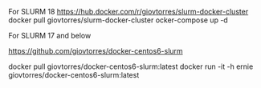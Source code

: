 For SLURM 18
https://hub.docker.com/r/giovtorres/slurm-docker-cluster
docker pull giovtorres/slurm-docker-cluster
ocker-compose up -d


For SLURM 17 and below

https://github.com/giovtorres/docker-centos6-slurm

docker pull giovtorres/docker-centos6-slurm:latest
docker run -it -h ernie giovtorres/docker-centos6-slurm:latest
